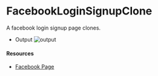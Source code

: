 # FacebookLoginSignupClone
A facebook login signup page clones.


- Output
![output](https://user-images.githubusercontent.com/64283478/208240132-e276f7d4-5e9b-46f7-8f7e-713eac10acfe.png)

#### Resources
- [Facebook Page](https://www.facebook.com/)

